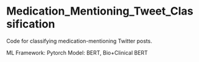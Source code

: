 # Medication_Mentioning_Tweet_Classification

Code for classifying medication-mentioning Twitter posts.

ML Framework: Pytorch
Model: BERT, Bio+Clinical BERT
